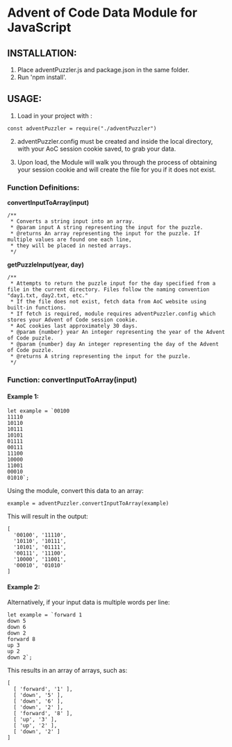 # Advent of Code Data Module for JavaScript

## INSTALLATION:

1. Place adventPuzzler.js and package.json in the same folder.
2. Run 'npm install'.

## USAGE:

1. Load in your project with :

```
const adventPuzzler = require("./adventPuzzler")
```

2. adventPuzzler.config must be created and inside the local directory, with your AoC session cookie saved, to grab your data.

3. Upon load, the Module will walk you through the process of obtaining your session cookie and will create the file for you if it does not exist.

### Function Definitions:

<strong>convertInputToArray(input)</strong>

```
/**
 * Converts a string input into an array.
 * @param input A string representing the input for the puzzle.
 * @returns An array representing the input for the puzzle. If multiple values are found one each line,
 * they will be placed in nested arrays.
 */
```

<strong>getPuzzleInput(year, day)</strong>

```
/**
 * Attempts to return the puzzle input for the day specified from a file in the current directory. Files follow the naming convention "day1.txt, day2.txt, etc."
 * If the file does not exist, fetch data from AoC website using built-in functions.
 * If fetch is required, module requires adventPuzzler.config which stores your Advent of Code session cookie.
 * AoC cookies last approximately 30 days.
 * @param {number} year An integer representing the year of the Advent of Code puzzle.
 * @param {number} day An integer representing the day of the Advent of Code puzzle.
 * @returns A string representing the input for the puzzle.
 */
```

### Function: convertInputToArray(input)

#### Example 1:

```
let example = `00100
11110
10110
10111
10101
01111
00111
11100
10000
11001
00010
01010`;
```

Using the module, convert this data to an array:

```
example = adventPuzzler.convertInputToArray(example)
```

This will result in the output:

```
[
  '00100', '11110',
  '10110', '10111',
  '10101', '01111',
  '00111', '11100',
  '10000', '11001',
  '00010', '01010'
]
```

#### Example 2:

Alternatively, if your input data is multiple words per line:

```
let example = `forward 1
down 5
down 6
down 2
forward 8
up 3
up 2
down 2`;
```

This results in an array of arrays, such as:

```
[
  [ 'forward', '1' ],
  [ 'down', '5' ],
  [ 'down', '6' ],
  [ 'down', '2' ],
  [ 'forward', '8' ],
  [ 'up', '3' ],
  [ 'up', '2' ],
  [ 'down', '2' ]
]
```
